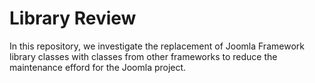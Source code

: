 # Library Review

In this repository, we investigate the replacement of Joomla Framework library classes
with classes from other frameworks to reduce the maintenance efford for the Joomla
project.
